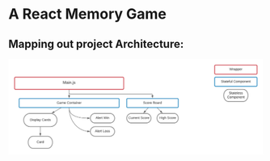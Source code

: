 # A React Memory Game


## Mapping out project Architecture:
![Project architecture](game-architecture.png)


